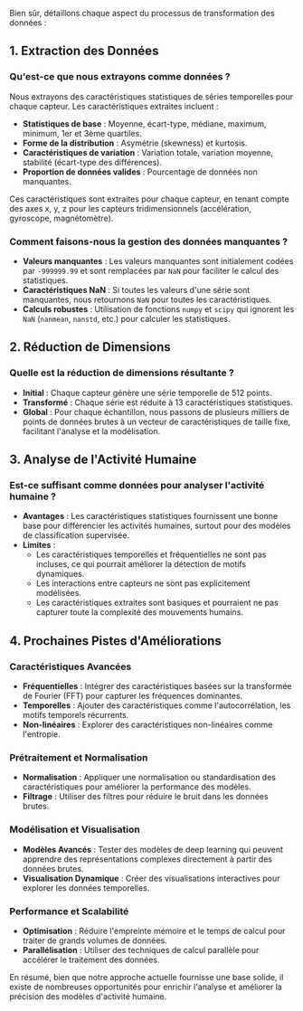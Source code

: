 



Bien sûr, détaillons chaque aspect du processus de transformation des données :

## 1. Extraction des Données

### Qu'est-ce que nous extrayons comme données ?
Nous extrayons des caractéristiques statistiques de séries temporelles pour chaque capteur. Les caractéristiques extraites incluent :

- **Statistiques de base** : Moyenne, écart-type, médiane, maximum, minimum, 1er et 3ème quartiles.
- **Forme de la distribution** : Asymétrie (skewness) et kurtosis.
- **Caractéristiques de variation** : Variation totale, variation moyenne, stabilité (écart-type des différences).
- **Proportion de données valides** : Pourcentage de données non manquantes.

Ces caractéristiques sont extraites pour chaque capteur, en tenant compte des axes x, y, z pour les capteurs tridimensionnels (accélération, gyroscope, magnétomètre).

### Comment faisons-nous la gestion des données manquantes ?
- **Valeurs manquantes** : Les valeurs manquantes sont initialement codées par `-999999.99` et sont remplacées par `NaN` pour faciliter le calcul des statistiques.
- **Caractéristiques NaN** : Si toutes les valeurs d'une série sont manquantes, nous retournons `NaN` pour toutes les caractéristiques.
- **Calculs robustes** : Utilisation de fonctions `numpy` et `scipy` qui ignorent les `NaN` (`nanmean`, `nanstd`, etc.) pour calculer les statistiques.

## 2. Réduction de Dimensions

### Quelle est la réduction de dimensions résultante ?
- **Initial** : Chaque capteur génère une série temporelle de 512 points.
- **Transformé** : Chaque série est réduite à 13 caractéristiques statistiques.
- **Global** : Pour chaque échantillon, nous passons de plusieurs milliers de points de données brutes à un vecteur de caractéristiques de taille fixe, facilitant l'analyse et la modélisation.

## 3. Analyse de l'Activité Humaine

### Est-ce suffisant comme données pour analyser l'activité humaine ?
- **Avantages** : Les caractéristiques statistiques fournissent une bonne base pour différencier les activités humaines, surtout pour des modèles de classification supervisée.
- **Limites** : 
  - Les caractéristiques temporelles et fréquentielles ne sont pas incluses, ce qui pourrait améliorer la détection de motifs dynamiques.
  - Les interactions entre capteurs ne sont pas explicitement modélisées.
  - Les caractéristiques extraites sont basiques et pourraient ne pas capturer toute la complexité des mouvements humains.

## 4. Prochaines Pistes d'Améliorations

### Caractéristiques Avancées
- **Fréquentielles** : Intégrer des caractéristiques basées sur la transformée de Fourier (FFT) pour capturer les fréquences dominantes.
- **Temporelles** : Ajouter des caractéristiques comme l'autocorrélation, les motifs temporels récurrents.
- **Non-linéaires** : Explorer des caractéristiques non-linéaires comme l'entropie.

### Prétraitement et Normalisation
- **Normalisation** : Appliquer une normalisation ou standardisation des caractéristiques pour améliorer la performance des modèles.
- **Filtrage** : Utiliser des filtres pour réduire le bruit dans les données brutes.

### Modélisation et Visualisation
- **Modèles Avancés** : Tester des modèles de deep learning qui peuvent apprendre des représentations complexes directement à partir des données brutes.
- **Visualisation Dynamique** : Créer des visualisations interactives pour explorer les données temporelles.

### Performance et Scalabilité
- **Optimisation** : Réduire l'empreinte mémoire et le temps de calcul pour traiter de grands volumes de données.
- **Parallélisation** : Utiliser des techniques de calcul parallèle pour accélérer le traitement des données.

En résumé, bien que notre approche actuelle fournisse une base solide, il existe de nombreuses opportunités pour enrichir l'analyse et améliorer la précision des modèles d'activité humaine.